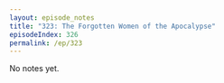 ```yaml
---
layout: episode_notes
title: "323: The Forgotten Women of the Apocalypse"
episodeIndex: 326
permalink: /ep/323
---
```

No notes yet.
